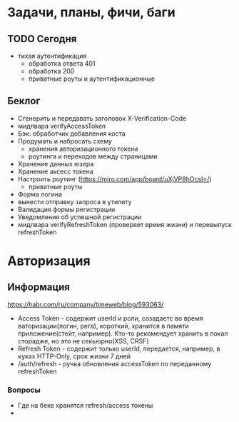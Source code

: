 # Задачи, планы, фичи, баги

## TODO Сегодня
- тихая аутентификация
  - обработка ответа 401
  - обработка 200
  - приватные роуты и аутентификационные

## Беклог
- Сгенерить и передавать заголовок X-Verification-Code
- мидлвара verifyAccessToken
- Бэк: обработчик добавления коста
- Продумать и набросать схему
  - хранения авторизационного токена
  - роутинга и переходов между страницами
- Хранение данных юзера
- Хранение аксесс токена
- Настроить роутинг (https://miro.com/app/board/uXjVP8hOcsI=/)
  - приватные роуты
- Форма логина
- вынести отправку запроса в утилиту
- Валидация формы регистрации
- Уведомления об успешной регистрации
- мидлвара verifyRefreshToken (проверяет время жизни) и перевыпуск refreshToken

#  Авторизация

## Информация
https://habr.com/ru/company/timeweb/blog/593063/
- Access Token - содержит userId  и роли, созадаетс во время ваторизации(логин, рега),
короткий, хранится в памяти приложение(стейт, например).
Кто-то рекомендует хранить в локал сторадже, но это не секьюрно(XSS, CRSF)
- Refresh Token - содержит только userId, передается, например, 
в куках HTTP-Only, срок жизни 7 дней
- /auth/refresh - ручка обновления accessToken 
по переданному refreshToken

### Вопросы
- Где на беке хранятся refresh/access токены
- 